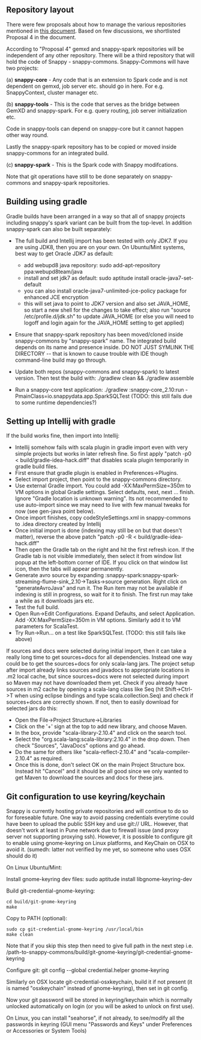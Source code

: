 ## Repository layout

There were few proposals about how to manage the various repositories mentioned in [this document](https://docs.google.com/document/d/1jC8z-WPzK0B8J6p3jverumK4gcbprmFiciXYKd2JUVE/edit#). Based on few discussions, we shortlisted Proposal 4 in the document. 

According to "Proposal 4" gemxd and snappy-spark repositories will be independent of any other repository. There will be a third repository that will hold the code of Snappy - snappy-commons. Snappy-Commons will have two projects: 
 
(a) **snappy-core** - Any code that is an extension to Spark code and is not dependent on gemxd, job server etc. should go in here. For e.g. SnappyContext, cluster manager etc. 

(b) **snappy-tools** - This is the code that serves as the bridge between GemXD and snappy-spark.  For e.g. query routing, job server initialization etc. 

Code in snappy-tools can depend on snappy-core but it cannot happen other way round. 

Lastly the snappy-spark repository has to be copied or moved inside snappy-commons for an integrated build.

(c) **snappy-spark** - This is the Spark code with Snappy modifcations. 

Note that git operations have still to be done separately on snappy-commons and snappy-spark repositories.


## Building using gradle

Gradle builds have been arranged in a way so that all of snappy projects including snappy's spark variant can be built from the top-level. In addition snappy-spark can also be built separately:
  * The full build and Intellij import has been tested with only JDK7. If you are using JDK8, then you are on your own. On Ubuntu/Mint systems, best way to get Oracle JDK7 as default:

    - add webupd8 java repository: sudo add-apt-repository ppa:webupd8team/java
    - install and set jdk7 as default: sudo aptitude install oracle-java7-set-default
    - you can also install oracle-java7-unlimited-jce-policy package for enhanced JCE encryption
    - this will set java to point to JDK7 version and also set JAVA_HOME, so start a new shell for the changes to take effect; also run "source /etc/profile.d/jdk.sh" to update JAVA_HOME (or else you will need to logoff and login again for the JAVA_HOME setting to get applied)

  * Ensure that snappy-spark repository has been moved/cloned inside snappy-commons by "snappy-spark" name. The integrated build depends on its name and presence inside. DO NOT JUST SYMLINK THE DIRECTORY -- that is known to cause trouble with IDE though command-line build may go through.
  * Update both repos (snappy-commons and snappy-spark) to latest version. Then test the build with: ./gradlew clean && ./gradlew assemble
  * Run a snappy-core test application: ./gradlew :snappy-core_2.10:run -PmainClass=io.snappydata.app.SparkSQLTest (TODO: this still fails due to some runtime dependencies?)


## Setting up Intellij with gradle

If the build works fine, then import into Intellij:
  * Intellij somehow fails with scala plugin in gradle import even with very simple projects but works in later refresh fine. So first apply "patch -p0 < build/gradle-idea-hack.diff" that disables scala plugin temporarily in gradle build files.
  * First ensure that gradle plugin is enabled in Preferences->Plugins.
  * Select import project, then point to the snappy-commons directory.
  * Use external Gradle import. You could add -XX:MaxPermSize=350m to VM options in global Gradle settings. Select defaults, next, next ... finish. Ignore "Gradle location is unknown warning". Its not recommended to use auto-import since we may need to live with few manual tweaks for now (see gen-java point below).
  * Once import finishes, copy codeStyleSettings.xml in snappy-commons to .idea directory created by Intellij
  * Once initial import is done (indexing may still be on but that doesn't matter), reverse the above patch "patch -p0 -R < build/gradle-idea-hack.diff"
  * Then open the Gradle tab on the right and hit the first refresh icon. If the Gradle tab is not visible immediately, then select it from window list popup at the left-bottom corner of IDE. If you click on that window list icon, then the tabs will appear permanently.
  * Generate avro source by expanding :snappy-spark:snappy-spark-streaming-flume-sink_2.10->Tasks->source generation. Right click on "generateAvroJava" and run it. The Run item may not be available if indexing is still in progress, so wait for it to finish. The first run may take a while as it downloads jars etc.
  * Test the full build.
  * Open Run->Edit Configurations. Expand Defaults, and select Application. Add -XX:MaxPermSize=350m in VM options. Similarly add it to VM parameters for ScalaTest.
  * Try Run->Run... on a test like SparkSQLTest. (TODO: this still fails like above)


If sources and docs were selected during initial import, then it can take a really long time to get sources+docs for all dependencies. Instead one way could be to get the sources+docs for only scala-lang jars. The project setup after import already links sources and javadocs to appropriate locations in .m2 local cache, but since sources+docs were not selected during import so Maven may not have downloaded them yet. Check if you already have sources in m2 cache by opening a scala-lang class like Seq (hit Shift->Ctrl->T when using eclipse bindings and type scala.collection.Seq) and check if sources+docs are correctly shown. If not, then to easily download for selected jars do this:
  * Open the File->Project Structure->Libraries
  * Click on the '+' sign at the top to add new library, and choose Maven.
  * In the box, provide "scala-library-2.10.4" and click on the search tool.
  * Select the "org.scala-lang:scala-library:2.10.4" in the drop down. Then check "Sources", "JavaDocs" options and go ahead.
  * Do the same for others like "scala-reflect-2.10.4" and "scala-compiler-2.10.4" as required.
  * Once this is done, don't select OK on the main Project Structure box. Instead hit "Cancel" and it should be all good since we only wanted to get Maven to download the sources and docs for these jars.


## Git configuration to use keyring/keychain

Snappy is currently hosting private repositories and will continue to do
so for foreseable future. One way to avoid passing credentials everytime could
have been to upload the public SSH key and use git:// URL. However, that doesn't
work at least in Pune network due to firewall issue (and proxy server not
supporting proxying ssh). However, it is possible to configure git to enable
using gnome-keyring on Linux platforms, and KeyChain on OSX to avoid it.
(sumedh: latter not verified by me yet, so someone who uses OSX should do it)

On Linux Ubuntu/Mint:

Install gnome-keyring dev files: sudo aptitude install libgnome-keyring-dev

Build git-credential-gnome-keyring:

    cd build/git-gnome-keyring
    make

Copy to PATH (optional):

    sudo cp git-credential-gnome-keyring /usr/local/bin
    make clean

Note that if you skip this step then need to give full path in the next
step i.e. /path-to-snappy-commons/build/git-gnome-keyring/git-credential-gnome-keyring

Configure git: git config --global credential.helper gnome-keyring

Similarly on OSX locate git-credential-osxkeychain, build it if not present
(it is named "osxkeychain" instead of gnome-keyring), then set in git config.

Now your git password will be stored in keyring/keychain which is normally
unlocked automatically on login (or you will be asked to unlock on first use).

On Linux, you can install "seahorse", if not already, to see/modify all
the passwords in keyring (GUI menu "Passwords and Keys" under Preferences
or Accessories or System Tools)

